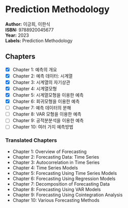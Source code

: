 # Prediction Methodology
**Author:** 이긍희, 이한식 <br/>
**ISBN:** 9788920045677 <br/>
**Year:** 2023 <br/>
**Labels:** Prediction Methodology

## Chapters
- [x] Chapter 1: 예측의 개요
- [x] Chapter 2: 예측 데이터: 시계열
- [x] Chapter 3: 시계열의 자기상관
- [x] Chapter 4: 시계열모형
- [x] Chapter 5: 시계열모형을 이용한 예측
- [x] Chapter 6: 회귀모형을 이용한 예측
- [ ] Chapter 7: 예측 데이터의 분해
- [ ] Chapter 8: VAR 모형을 이용한 예측
- [ ] Chapter 9: 공적분분석을 이용한 예측
- [ ] Chapter 10: 여러 가지 예측방법

### Translated Chapters
- Chapter 1: Overview of Forecasting  
- Chapter 2: Forecasting Data: Time Series  
- Chapter 3: Autocorrelation in Time Series  
- Chapter 4: Time Series Models  
- Chapter 5: Forecasting Using Time Series Models  
- Chapter 6: Forecasting Using Regression Models  
- Chapter 7: Decomposition of Forecasting Data  
- Chapter 8: Forecasting Using VAR Models  
- Chapter 9: Forecasting Using Cointegration Analysis  
- Chapter 10: Various Forecasting Methods  
